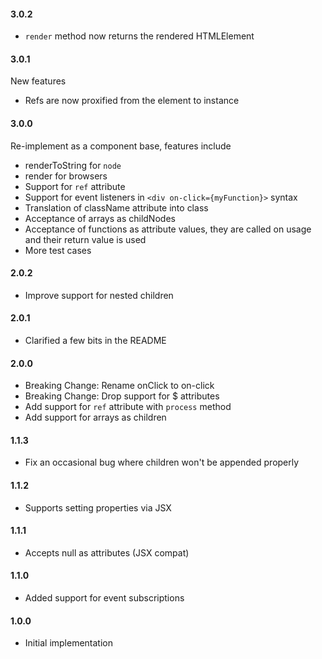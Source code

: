 #### 3.0.2

 - `render` method now returns the rendered HTMLElement

#### 3.0.1

New features

 - Refs are now proxified from the element to instance

#### 3.0.0

Re-implement as a component base, features include

 - renderToString for `node`
 - render for browsers
 - Support for `ref` attribute
 - Support for event listeners in `<div on-click={myFunction}>` syntax
 - Translation of className attribute into class
 - Acceptance of arrays as childNodes
 - Acceptance of functions as attribute values, they are called on usage and their return value is used
 - More test cases

#### 2.0.2

 - Improve support for nested children

#### 2.0.1

 - Clarified a few bits in the README

#### 2.0.0

 - Breaking Change: Rename onClick to on-click
 - Breaking Change: Drop support for $ attributes
 - Add support for `ref` attribute with `process` method
 - Add support for arrays as children

#### 1.1.3

 - Fix an occasional bug where children won't be appended properly

#### 1.1.2

 - Supports setting properties via JSX

#### 1.1.1

 - Accepts null as attributes (JSX compat)

#### 1.1.0

 - Added support for event subscriptions

#### 1.0.0

 - Initial implementation
